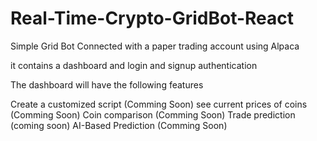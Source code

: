 # Real-Time-Crypto-GridBot-React
Simple Grid Bot Connected with a paper trading account using Alpaca

it contains a dashboard and login and signup authentication

The dashboard will have the following features

Create a customized script (Comming Soon)
see current prices of coins (Comming Soon)
Coin comparison (Comming Soon)
Trade prediction (coming soon)
AI-Based Prediction (Comming Soon)
